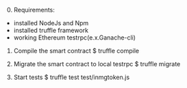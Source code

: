 0. Requirements:
- installed NodeJs and Npm
- installed truffle framework
- working Ethereum testrpc(e.x.Ganache-cli)

1. Compile the smart contract
$ truffle compile

2. Migrate the smart contract to local testrpc
$ truffle migrate

3. Start tests
$ truffle test test/inmgtoken.js
